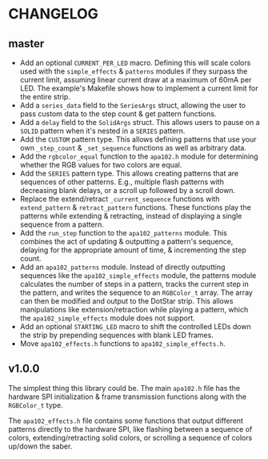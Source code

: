 # CHANGELOG

## master

* Add an optional `CURRENT_PER_LED` macro. Defining this will scale colors used
  with the `simple_effects` & `patterns` modules if they surpass the current
  limit, assuming linear current draw at a maximum of 60mA per LED.  The
  example's Makefile shows how to implement a current limit for the entire
  strip.
* Add a `series_data` field to the `SeriesArgs` struct, allowing the user to
  pass custom data to the step count & get pattern functions.
* Add a `delay` field to the `SolidArgs` struct. This allows users to pause on
  a `SOLID` pattern when it's nested in a `SERIES` pattern.
* Add the `CUSTOM` pattern type. This allows defining patterns that use your
  own `_step_count` & `_set_sequence` functions as well as arbitrary data.
* Add the `rgbcolor_equal` function to the `apa102.h` module for determining
  whether the RGB values for two colors are equal.
* Add the `SERIES` pattern type. This allows creating patterns that are
  sequences of other patterns. E.g., multiple flash patterns with decreasing
  blank delays, or a scroll up followed by a scroll down.
* Replace the extend/retract `_current_sequence` functions with
  `extend_pattern` & `retract_pattern` functions. These functions play the
  patterns while extending & retracting, instead of displaying a single
  sequence from a pattern.
* Add the `run_step` function to the `apa102_patterns` module. This combines
  the act of updating & outputting a pattern's sequence, delaying for the
  appropriate amount of time, & incrementing the step count.
* Add an `apa102_patterns` module. Instead of directly outputting sequences
  like the `apa102_simple_effects` module, the patterns module calculates the
  number of steps in a pattern, tracks the current step in the pattern, and
  writes the sequence to an `RGBColor_t` array. The array can then be modified
  and output to the DotStar strip. This allows manipulations like
  extension/retraction while playing a pattern, which the
  `apa102_simple_effects` module does not support.
* Add an optional `STARTING_LED` macro to shift the controlled LEDs down the
  strip by prepending sequences with blank LED frames.
* Move `apa102_effects.h` functions to `apa102_simple_effects.h`.


## v1.0.0

The simplest thing this library could be. The main `apa102.h` file has the
hardware SPI initialization & frame transmission functions along with the
`RGBColor_t` type.

The `apa102_effects.h` file contains some functions that output different
patterns directly to the hardware SPI, like flashing between a sequence of
colors, extending/retracting solid colors, or scrolling a sequence of colors
up/down the saber.
